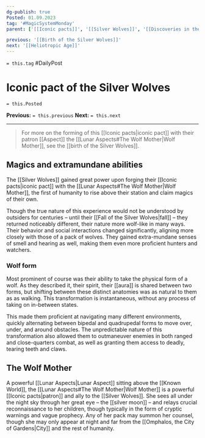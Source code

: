 ```yaml
---
dg-publish: true
Posted: 01.09.2023
tag: '#MagicSystemMonday'
parent: ['[[Iconic pacts]]', '[[Silver Wolves]]', '[[Discoveries in the Known World]]']

previous: '[[Birth of the Silver Wolves]]'
next: '[[Heliotropic Age]]'
---
```

`= this.tag` #DailyPost
# Iconic pact of the Silver Wolves
`= this.Posted`

**Previous:** `= this.previous`
**Next:** `= this.next`

---

> For more on the forming of this [[Iconic pacts|iconic pact]] with their patron [[Aspect]] the [[Lunar Aspects#The Wolf Mother|Wolf Mother]], see the [[birth of the Silver Wolves]].

## Magics and extramundane abilities

The [[Silver Wolves]] gained great power upon forging their [[Iconic pacts|iconic pact]] with the [[Lunar Aspects#The Wolf Mother|Wolf Mother]], the first of humanity to rise above their station and claim magics of their own.

Though the true nature of this experience would not be understood by outsiders for centuries – until their [[Fall of the Silver Wolves|fall]] – they returned noticeably different, their nature more wolf-like in many ways. Their behavior and social interactions changed significantly, aligning more closely with those of a pack of wolves. They gained extra-mundane senses of smell and hearing as well, making them even more proficient hunters and watchers.

### Wolf form

Most prominent of course was their ability to take the physical form of a wolf. As they described it, their spirit, their [[aura]] is shared between two forms, but shifting between these distinct anatomies was as natural to them as as walking. This transformation is instantaneous, without any process of taking on in-between states.

This made them proficient at navigating many different environments, quickly alternating between bipedal and quadrupedal forms to move over, under, and around obstacles. The unpredictable nature of this transformation also allowed them to outmaneuver enemies in both ranged and close-quarters combat, as well as granting them access to deadly, tearing teeth and claws.

## The Wolf Mother

A powerful [[Lunar Aspects|Lunar Aspect]] sitting above the [[Known World]], the [[Lunar Aspects#The Wolf Mother|Wolf Mother]] is a powerful [[Iconic pacts|patron]] and ally to the [[Silver Wolves]]. She sees all under the night sky through her great eye – the [[silver moon]] – and relays crucial reconnaissance to her children, though typically in the form of cryptic warnings and vague prophecy. Any of her pack may summon her counsel, though she may only appear at night and far from the [[Omphalos, the City of Gardens|City]] and the rest of humanity.